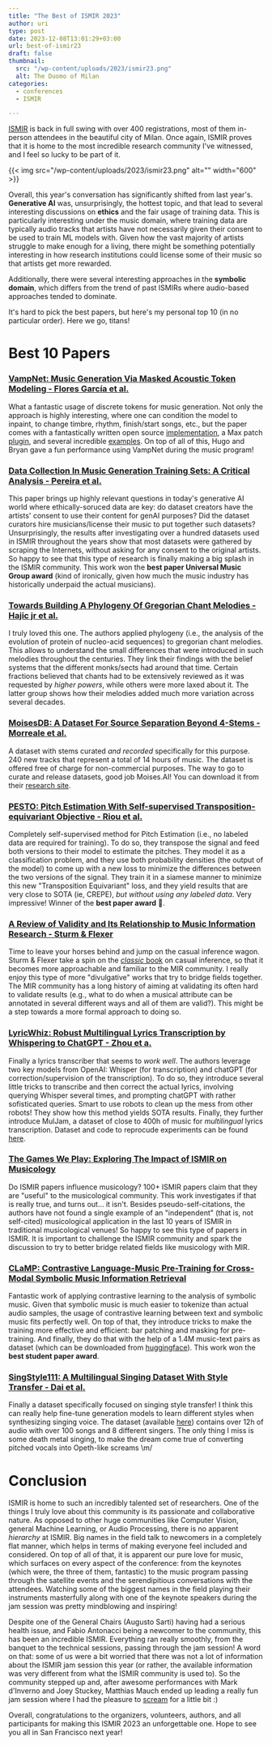 ```yaml
---
title: "The Best of ISMIR 2023"
author: uri
type: post
date: 2023-12-08T13:01:29+03:00
url: best-of-ismir23
draft: false
thumbnail:
  src: "/wp-content/uploads/2023/ismir23.png"
  alt: The Duomo of Milan
categories:
  - conferences
  - ISMIR

---
```


[ISMIR](https://ismir2023.ismir.net/) is back in full swing with over 400 registrations, most of them in-person attendees in the beautiful city of Milan.
Once again, ISMIR proves that it is home to the most incredible research community I've witnessed, and I feel so lucky to be part of it.

{{< img src="/wp-content/uploads/2023/ismir23.png" alt="" width="600" >}}

Overall, this year's conversation has significantly shifted from last year's.
**Generative AI** was, unsurprisingly, the hottest topic, and that lead to several interesting discussions on **ethics** and the fair usage of training data.
This is particularly interesting under the music domain, where training data are typically audio tracks that artists have not necessarily given their consent to be used to train ML models with.
Given how the vast majority of artists struggle to make enough for a living, there might be something potentially interesting in how research institutions could license some of their music so that artists get more rewarded.

Additionally, there were several interesting approaches in the **symbolic domain**, which differs from the trend of past ISMIRs where audio-based approaches tended to dominate.

It's hard to pick the best papers, but here's my personal top 10 (in no particular order).
Here we go, titans!

# Best 10 Papers

### [VampNet: Music Generation Via Masked Acoustic Token Modeling - Flores García  et al.](https://archives.ismir.net/ismir2023/paper/000042.pdf)

What a fantastic usage of discrete tokens for music generation. Not only the approach is highly interesting, where one can condition the model to inpaint, to change timbre, rhythm, finish/start songs, etc., but the paper comes with a fantastically written open source [implementation](https://github.com/hugofloresgarcia/vampnet), a Max patch [plugin](https://github.com/hugofloresgarcia/unloop), and several incredible [examples](https://hugo-does-things.notion.site/VampNet-Music-Generation-via-Masked-Acoustic-Token-Modeling-e37aabd0d5f1493aa42c5711d0764b33). On top of all of this, Hugo and Bryan gave a fun performance using VampNet during the music program!

### [Data Collection In Music Generation Training Sets: A Critical Analysis - Pereira et al.](https://archives.ismir.net/ismir2023/paper/000003.pdf)

This paper brings up highly relevant questions in today's generative AI world where ethically-soruced data are key: do dataset creators have the artists' consent to use their content for genAI purposes? Did the dataset curators hire musicians/license their music to put together such datasets? Unsurprisingly, the results after investigating over a hundred datasets used in ISMIR throughout the years show that most datasets were gathered by scraping the Internets, without asking for any consent to the original artists.
So happy to see that this type of research is finally making a big splash in the ISMIR community.
This work won the **best paper Universal Music Group award** (kind of ironically, given how much the music industry has historically underpaid the actual musicians).

### [Towards Building A Phylogeny Of Gregorian Chant Melodies - Hajic jr et al.](https://archives.ismir.net/ismir2023/paper/000067.pdf)

I truly loved this one. The authors applied phylogeny (i.e., the analysis of the evolution of protein of nucleo-acid sequences) to gregorian chant melodies.
This allows to understand the small differences that were introduced in such melodies throughout the centuries. 
They link their findings with the belief systems that the different monks/sects had around that time. Certain fractions believed that chants had to be extensively reviewed as it was requested by _higher powers_, while others were more laxed about it.
The latter group shows how their melodies added much more variation across several decades.

### [MoisesDB: A Dataset For Source Separation Beyond 4-Stems - Morreale et al.](https://archives.ismir.net/ismir2023/paper/000073.pdf)

A dataset with stems curated _and recorded_ specifically for this purpose.
240 new tracks that represent a total of 14 hours of music.
The dataset is offered free of charge for non-commercial purposes.
The way to go to curate and release datasets, good job Moises.AI!
You can download it from their [research site](https://music.ai/research/).

### [PESTO: Pitch Estimation With Self-supervised Transposition-equivariant Objective - Riou et al.](https://archives.ismir.net/ismir2023/paper/000063.pdf)

Completely self-supervised method for Pitch Estimation (i.e., no labeled data are required for training).
To do so, they transpose the signal and feed both versions to their model to estimate the pitches.
They model it as a classification problem, and they use both probability densities (the output of the model) to come up with a new loss to minimize the differences between the two versions of the signal.
They train it in a siamese manner to minimize this new "Transposition Equivariant" loss, and they yield results that are very close to SOTA (ie, CREPE), _but without using any labeled data_. Very impressive!
Winner of the **best paper award** 🎉.

### [A Review of Validity and Its Relationship to Music Information Research - Sturm & Flexer](https://archives.ismir.net/ismir2023/paper/000004.pdf)

Time to leave your horses behind and jump on the casual inference wagon.
Sturm & Flexer take a spin on the [_classic_ book](https://www.goodreads.com/en/book/show/820261) on casual inference, so that it becomes more approachable and familiar to the MIR community.
I really enjoy this type of more "divulgative" works that try to bridge fields together.
The MIR community has a long history of aiming at validating its often hard to validate results (e.g., what to do when a musical attribute can be annotated in several different ways and all of them are valid?).
This might be a step towards a more formal approach to doing so.

### [LyricWhiz: Robust Multilingual Lyrics Transcription by Whispering to ChatGPT - Zhou et a.](https://archives.ismir.net/ismir2023/paper/000040.pdf)

Finally a lyrics transcriber that seems to _work well_.
The authors leverage two key models from OpenAI: Whisper (for transcription) and chatGPT (for correction/supervision of the transcription).
To do so, they introduce several little tricks to transcribe and then correct the actual lyrics, involving querying Whisper several times, and prompting chatGPT with rather sofisticated queries.
Smart to use robots to clean up the mess from other robots!
They show how this method yields SOTA results.
Finally, they further introduce MulJam, a dataset of close to 400h of music for _multilingual_ lyrics transcription.
Dataset and code to reprocude experiments can be found [here](https://github.com/zhuole1025/LyricWhiz).

### [The Games We Play: Exploring The Impact of ISMIR on Musicology](https://archives.ismir.net/ismir2023/paper/000064.pdf)

Do ISMIR papers influence musicology? 100+ ISMIR papers claim that they are "useful" to the musicological community.
This work investigates if that is really true, and turns out... it isn't.
Besides pseudo-self-citations, the authors have not found a single example of an "independent" (that is, not self-cited) musicological application in the last 10 years of ISMIR in traditional musicological venues!
So happy to see this type of papers in ISMIR.
It is important to challenge the ISMIR community and spark the discussion to try to better bridge related fields like musicology with MIR.

### [CLaMP: Contrastive Language-Music Pre-Training for Cross-Modal Symbolic Music Information Retrieval](https://archives.ismir.net/ismir2023/paper/000064.pdf)
 
Fantastic work of applying contrastive learning to the analysis of symbolic music.
Given that symbolic music is much easier to tokenize than actual audio samples, the usage of contrastive learning between text and symbolic music fits perfectly well.
On top of that, they introduce tricks to make the training more effective and efficient: bar patching and masking for pre-training.
And finally, they do that with the help of a 1.4M music-text pairs as dataset (which can be downloaded from [huggingface](https://huggingface.co/datasets/sander-wood/irishman)).
This work won the **best student paper award**.

### [SingStyle111: A Multilingual Singing Dataset With Style Transfer - Dai et al.](https://archives.ismir.net/ismir2023/paper/000091.pdf)

Finally a dataset specifically focused on singing style transfer! I think this can really help fine-tune generation models to learn different styles when synthesizing singing voice.
The dataset (available [here](https://dsqvival.github.io/singstyle111/)) contains over 12h of audio with over 100 songs and 8 different singers.
The only thing I miss is some death metal singing, to make the dream come true of converting pitched vocals into Opeth-like screams \m/


# Conclusion

ISMIR is home to such an incredibly talented set of researchers.
One of the things I truly love about this community is its passionate and collaborative nature.
As opposed to other huge communities like Computer Vision, general Machine Learning, or Audio Processing, there is no apparent _hierarchy_ at ISMIR.
Big names in the field talk to newcomers in a completely flat manner, which helps in terms of making everyone feel included and considered.
On top of all of that, it is apparent our pure love for music, which surfaces on every aspect of the conference: from the keynotes (which were, the three of them, fantastic) to the music program passing through the satellite events and the serendipitious conversations with the attendees.
Watching some of the biggest names in the field playing their instruments masterfully along with one of the keynote speakers during the jam session was pretty mindblowing and inspiring!

Despite one of the General Chairs (Augusto Sarti) having had a serious health issue, and Fabio Antonacci being a newcomer to the community, this has been an incredible ISMIR.
Everything ran really smoothly, from the banquet to the technical sessions, passing through the jam session!
A word on that: some of us were a bit worried that there was not a lot of information about the ISMIR jam session this year (or rather, the available information was very different from what the ISMIR community is used to).
So the community stepped up and, after awesome performances with Mark d'Inverno and Joey Stuckey, Matthias Mauch ended up leading a really fun jam session where I had the pleasure to [scream](https://twitter.com/is_s_yun/status/1722416557559583231?s=20) for a little bit :)

Overall, congratulations to the organizers, volunteers, authors, and all participants for making this ISMIR 2023 an unforgettable one.
Hope to see you all in San Francisco next year!

